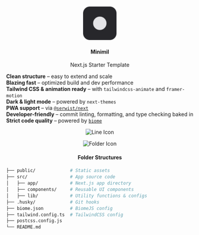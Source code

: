 <p align="center">
	<img alt="Minimil Logo" src=".github/assets/logo.png" width="90">
	<h4 align="center">Minimil</h4>
  <p align="center">Next.js Starter Template</p>
</p>


**Clean structure** – easy to extend and scale  
**Blazing fast** – optimized build and dev performance  
**Tailwind CSS & animation ready** – with `tailwindcss-animate` and `framer-motion`  
**Dark & light mode** – powered by `next-themes`  
**PWA support** – via [`@serwist/next`](https://www.npmjs.com/package/@serwist/next)  
**Developer-friendly** – commit linting, formatting, and type checking baked in  
**Strict code quality** – powered by [`biome`](https://biomejs.dev/)

<p align="center">
  <picture>
    <source media="(prefers-color-scheme: dark)" srcset="https://res.cloudinary.com/ddkhkc3uu/image/upload/v1744549191/github-repo-icons/squiggly-line-light.svg">
    <img alt="Line Icon" src="https://res.cloudinary.com/ddkhkc3uu/image/upload/v1744549190/github-repo-icons/squiggly-line-dark.svg" width="30">
  </picture>
</p>

<div align="center">
  <picture>
    <source media="(prefers-color-scheme: dark)" srcset="https://res.cloudinary.com/ddkhkc3uu/image/upload/v1744550826/github-repo-icons/folder-light.svg">
    <img alt="Folder Icon" src="https://res.cloudinary.com/ddkhkc3uu/image/upload/v1744550827/github-repo-icons/folder-dark.svg" width="40">
  </picture>

  <h4>Folder Structures</h4>
</div>

```bash
├── public/             # Static assets
├── src/                # App source code
│   ├── app/            # Next.js app directory
│   ├── components/     # Reusable UI components
│   ├── lib/            # Utility functions & configs
├── .husky/             # Git hooks
├── biome.json          # BiomeJS config
├── tailwind.config.ts  # TailwindCSS config
├── postcss.config.js
└── README.md           
```

